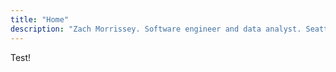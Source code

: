 ```yaml
---
title: "Home"
description: "Zach Morrissey. Software engineer and data analyst. Seattle WA. Personal blog and gallery featuring a number of projects that I've worked on, and whimsical musings about technology, music, and games."
---
```

Test!